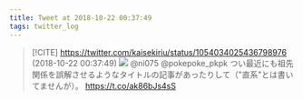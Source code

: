 ```yaml
---
title: Tweet at 2018-10-22 00:37:49
tags: twitter_log
---
```


> [!CITE] https://twitter.com/kaisekiriu/status/1054034025436798976 (2018-10-22 00:37:49)
> ![](https://twitter.com/kaisekiriu/status/1054034025436798976)
> @ni075 @pokepoke_pkpk つい最近にも祖先関係を誤解させるようなタイトルの記事があったりして（"直系"とは書いてませんが）。
> https://t.co/ak86bJs4sS
